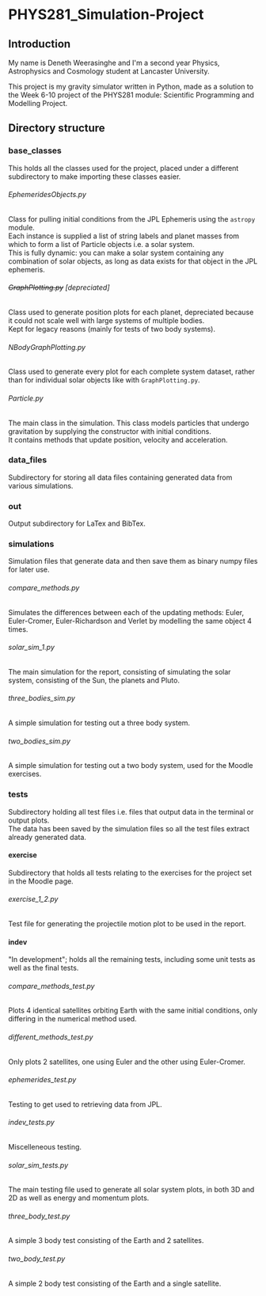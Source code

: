 # PHYS281_Simulation-Project
## Introduction
My name is Deneth Weerasinghe and I'm a second year Physics, Astrophysics and Cosmology student at Lancaster University.

This project is my gravity simulator written in Python, made as a solution to the Week 6-10 project of the PHYS281 module: Scientific Programming and Modelling Project. 

## Directory structure
### base_classes
This holds all the classes used for the project, placed under a different subdirectory to make importing these classes easier.
###### EphemeridesObjects.py
Class for pulling initial conditions from the JPL Ephemeris using the `astropy` module.  
Each instance is supplied a list of string labels and planet masses from which to form a list of Particle objects i.e. a solar system.  
This is fully dynamic: you can make a solar system containing any combination of solar objects, as long as data exists for that object in the JPL ephemeris.
###### *~~GraphPlotting.py~~ [depreciated]*  
Class used to generate position plots for each planet, depreciated because it could not scale well with large systems of multiple bodies.  
Kept for legacy reasons (mainly for tests of two body systems).
###### NBodyGraphPlotting.py
Class used to generate every plot for each complete system dataset, rather than for individual solar objects like with `GraphPlotting.py`.  
###### Particle.py
The main class in the simulation. This class models particles that undergo gravitation by supplying the constructor with initial conditions.  
It contains methods that update position, velocity and acceleration.
### data_files
Subdirectory for storing all data files containing generated data from various simulations.
### out
Output subdirectory for LaTex and BibTex.
### simulations
Simulation files that generate data and then save them as binary numpy files for later use.
###### compare_methods.py
Simulates the differences between each of the updating methods: Euler, Euler-Cromer, Euler-Richardson and Verlet by modelling the same object 4 times.
###### solar_sim_1.py
The main simulation for the report, consisting of simulating the solar system, consisting of the Sun, the planets and Pluto.
###### three_bodies_sim.py
A simple simulation for testing out a three body system.
###### two_bodies_sim.py
A simple simulation for testing out a two body system, used for the Moodle exercises.
### tests
Subdirectory holding all test files i.e. files that output data in the terminal or output plots.  
The data has been saved by the simulation files so all the test files extract already generated data.
#### exercise
Subdirectory that holds all tests relating to the exercises for the project set in the Moodle page.
###### exercise_1_2.py
Test file for generating the projectile motion plot to be used in the report.
#### indev
"In development"; holds all the remaining tests, including some unit tests as well as the final tests.
###### compare_methods_test.py
Plots 4 identical satellites orbiting Earth with the same initial conditions, only differing in the numerical method used.
###### different_methods_test.py
Only plots 2 satellites, one using Euler and the other using Euler-Cromer.
###### ephemerides_test.py
Testing to get used to retrieving data from JPL.
###### indev_tests.py
Miscelleneous testing.
###### solar_sim_tests.py
The main testing file used to generate all solar system plots, in both 3D and 2D as well as energy and momentum plots.
###### three_body_test.py
A simple 3 body test consisting of the Earth and 2 satellites.
###### two_body_test.py
A simple 2 body test consisting of the Earth and a single satellite.
